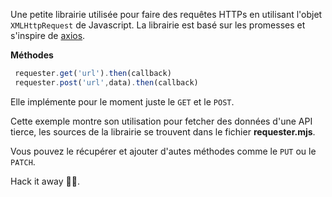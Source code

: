 Une petite librairie utilisée pour faire des requêtes HTTPs en utilisant l'objet ``XMLHttpRequest`` de Javascript.
La librairie est basé sur les promesses et s'inspire de [axios](`https://github.com/axios/axios).

**Méthodes**
```javascript
 requester.get('url').then(callback)
 requester.post('url',data).then(callback)
```
Elle implémente pour le moment juste le ``GET`` et le `POST`.

Cette exemple montre son utilisation pour fetcher des données d'une API tierce, les sources de la librairie se trouvent dans le fichier **requester.mjs**.

Vous pouvez le récupérer et ajouter d'autes méthodes comme le `PUT` ou le `PATCH`.

Hack it away 👨‍💻.
